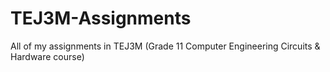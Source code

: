 # TEJ3M-Assignments
All of my assignments in TEJ3M (Grade 11 Computer Engineering Circuits &amp; Hardware course)
